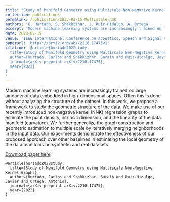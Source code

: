 ```yaml
---
title: "Study of Manifold Geometry using Multiscale Non-Negative Kernel Graphs"
collection: publications
permalink: /publication/2023-02-15-Multiscale-nnk
authors: 'C. Hurtado, S. Shekkizhar, J. Ruiz-Hidalgo, A. Ortega'
excerpt: 'Modern machine learning systems are increasingly trained on large amounts of data embedded in high-dimensional spaces. Often this is done without analyzing the structure of the dataset. In this work, we propose a framework to study the geometric structure of the data.'
date: 2023-02-15
venue: 'IEEE International Conference on Acoustics, Speech and Signal Processing (ICASSP)'
paperurl: 'https://arxiv.org/abs/2210.17475v1'
citation: '@article{hurtado2022study,
  title={Study of Manifold Geometry using Multiscale Non-Negative Kernel Graphs},
  author={Hurtado, Carlos and Shekkizhar, Sarath and Ruiz-Hidalgo, Javier and Ortega, Antonio},
  journal={arXiv preprint arXiv:2210.17475},
  year={2022}
}
'
---
```

Modern machine learning systems are increasingly trained on large amounts of data embedded in high-dimensional spaces. Often this is done without analyzing the structure of the dataset. In this work, we propose a framework to study the geometric structure of the data. We make use of our recently introduced non-negative kernel (NNK) regression graphs to estimate the point density, intrinsic dimension, and the linearity of the data manifold (curvature). We further generalize the graph construction and geometric estimation to multiple scale by iteratively merging neighborhoods in the input data. Our experiments demonstrate the effectiveness of our proposed approach over other baselines in estimating the local geometry of the data manifolds on synthetic and real datasets. 

[Download paper here](https://arxiv.org/abs/2210.17475v1)

```
@article{hurtado2022study,
  title={Study of Manifold Geometry using Multiscale Non-Negative Kernel Graphs},
  author={Hurtado, Carlos and Shekkizhar, Sarath and Ruiz-Hidalgo, Javier and Ortega, Antonio},
  journal={arXiv preprint arXiv:2210.17475},
  year={2022}
}

```
